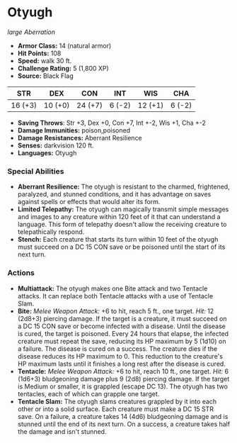 # Otyugh

*large* *Aberration*

- **Armor Class:** 14 (natural armor)
- **Hit Points:** 108 
- **Speed:** walk 30 ft.
- **Challenge Rating:** 5 (1,800 XP)
- **Source:** Black Flag

| STR | DEX | CON | INT | WIS | CHA |
| --- | --- | --- | --- | --- | --- |
| 16 (+3) | 10 (+0) | 24 (+7) | 6 (-2) | 12 (+1) | 6 (-2) |

- **Saving Throws**: Str +3, Dex +0, Con +7, Int +-2, Wis +1, Cha +-2
- **Damage Immunities:** poison,poisoned
- **Damage Resistances:** Aberrant Resilience
- **Senses:** darkvision 120 ft.
- **Languages:** Otyugh

### Special Abilities

- **Aberrant Resilience:** The otyugh is resistant to the charmed, frightened, paralyzed, and stunned conditions, and it has advantage on saves against spells or effects that would alter its form.
- **Limited Telepathy:** The otyugh can magically transmit simple messages and images to any creature within 120 feet of it that can understand a language. This form of telepathy doesn't allow the receiving creature to telepathically respond.
- **Stench:** Each creature that starts its turn within 10 feet of the otyugh must succeed on a DC 15 CON save or be poisoned until the start of its next turn.

### Actions

- **Multiattack:** The otyugh makes one Bite attack and two Tentacle attacks. It can replace both Tentacle attacks with a use of Tentacle Slam.
- **Bite:** _Melee Weapon Attack:_ +6 to hit, reach 5 ft., one target. _Hit:_ 12 (2d8+3) piercing damage. If the target is a creature, it must succeed on a DC 15 CON save or become infected with a disease. Until the disease is cured, the target is poisoned. Every 24 hours that elapse, the infected creature must repeat the save, reducing its HP maximum by 5 (1d10) on a failure. The disease is cured on a success. The creature dies if the disease reduces its HP maximum to 0. This reduction to the creature's HP maximum lasts until it finishes a long rest after the disease is cured.
- **Tentacle:** _Melee Weapon Attack:_ +6 to hit, reach 10 ft., one target. _Hit:_ 6 (1d6+3) bludgeoning damage plus 9 (2d8) piercing damage. If the target is Medium or smaller, it is grappled (escape DC 13). The otyugh has two tentacles, each of which can grapple one target.
- **Tentacle Slam:** The otyugh slams creatures grappled by it into each other or into a solid surface. Each creature must make a DC 15 STR save. On a failure, a creature takes 14 (4d6) bludgeoning damage and is stunned until the end of its next turn. On a success, a creature takes half the damage and isn't stunned.
